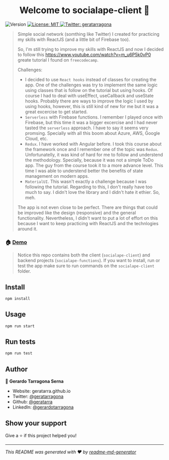<h1 align="center">Welcome to socialape-client 👋</h1>
<p>
  <img alt="Version" src="https://img.shields.io/badge/version-1-blue.svg?cacheSeconds=2592000" />
  <a href="#" target="_blank">
    <img alt="License: MIT" src="https://img.shields.io/badge/License-MIT-yellow.svg" />
  </a>
  <a href="https://twitter.com/geratarragona" target="_blank">
    <img alt="Twitter: geratarragona" src="https://img.shields.io/twitter/follow/geratarragona.svg?style=social" />
  </a>
</p>

> Simple social network (somthing like Twitter) I created for practicing my skills with ReactJS (and a little bit of Firebase too).
>
> So, I'm still trying to improve my skills with ReactJS and now I decided to follow this https://www.youtube.com/watch?v=m_u6P5k0vP0 greate tutorial I found on `freecodecamp`.
>
> Challenges:
> - I decided to use `React hooks` instead of classes for creating the app. One of the challenges was try to implement the same logic using classes that is follow on the tutorial but using hooks. Of course I had to deal with useEffect, useCallback and useState hooks. Probably there are ways to improve the logic I used by using hooks, however, this is still kind of new for me but it was a great excercise to get started.
> - `Serverless` with Firebase functions. I remember I played once with Firebase,  but this time it was a bigger excercise and I had never tasted the `serverless` approach. I have to say it seems very promsing.  Specially with all this boom about Azure, AWS, Google Cloud, etc.
> - `Redux`. I have worked with Angular before. I took this course about the framework once and I remember one of the topic was `Redux`. Unfortunatelly, it was kind of hard for me to follow and understend the methodology. Specially, because it was not a simple ToDo app. The guy from the course took it to a more advance level.
> This time I was able to understend better the benefits of state management on modern apps.
> - `MaterialUI`. This wasn't exactly a challenge because I was following the tutorial. Regarding to this, I don't really have too much to say. I didn't love the library and I didn't hate it ethier. So, meh.
>
> The app is not even close to be perfect. There are things that could be improved like the design (responsive) and the general functionality. Nevertheless, I didn't want to put a lot of effort on this because I want to keep practicing with ReactJS and the technlogies around it.

### 🏠 [Demo](http://geratarra.github.io/socialape)

> Notice this repo contains both the client (`socialape-client`) and backend projects (`socialape-functions`). If you want to install, run or test the app make sure to run commands on the `socialape-client` folder.

## Install

```sh
npm install
```

## Usage

```sh
npm run start
```

## Run tests

```sh
npm run test
```

## Author

👤 **Gerardo Tarragona Serna**

* Website: geratarra.github.io
* Twitter: [@geratarragona](https://twitter.com/geratarragona)
* Github: [@geratarra](https://github.com/geratarra)
* LinkedIn: [@gerardotarragona](https://linkedin.com/in/gerardotarragona)

## Show your support

Give a ⭐️ if this project helped you!

***
_This README was generated with ❤️ by [readme-md-generator](https://github.com/kefranabg/readme-md-generator)_